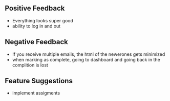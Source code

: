 ## Positive Feedback
 - Everything looks super good
 - ability to log in and out

## Negative Feedback
 - If you receive multiple emails, the html of the newerones gets minimized
 - when marking as complete, going to dashboard and going back in the complition is lost

## Feature Suggestions
 - implement assigments
